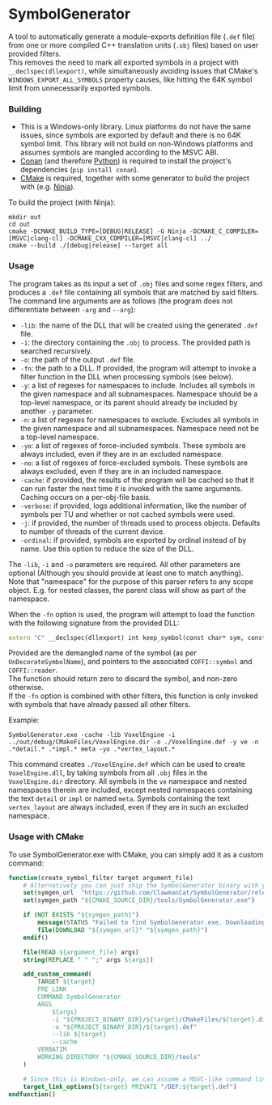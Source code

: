 # SymbolGenerator
A tool to automatically generate a module-exports definition file (`.def` file) 
from one or more compiled C++ translation units (`.obj` files) based on user provided filters.  
This removes the need to mark all exported symbols in a project with `__declspec(dllexport)`, 
while simultaneously avoiding issues that CMake's `WINDOWS_EXPORT_ALL_SYMBOLS` property causes,
like hitting the 64K symbol limit from unnecessarily exported symbols.

### Building
- This is a Windows-only library. Linux platforms do not have the same issues, since symbols are exported by default
and there is no 64K symbol limit. This library will not build on non-Windows platforms and assumes symbols are mangled according to the MSVC ABI.
- [Conan](https://conan.io/) (and therefore [Python](https://www.python.org/downloads/)) is required to install the project's dependencies (`pip install conan`).
- [CMake](https://cmake.org/download/) is required, together with some generator to build the project with (e.g. [Ninja](https://ninja-build.org/)).

To build the project (with Ninja):
```shell
mkdir out
cd out
cmake -DCMAKE_BUILD_TYPE=[DEBUG|RELEASE] -G Ninja -DCMAKE_C_COMPILER=[MSVC|clang-cl] -DCMAKE_CXX_COMPILER=[MSVC|clang-cl] ../
cmake --build ./[debug|release] --target all
```

### Usage
The program takes as its input a set of `.obj` files and some regex filters, and produces a `.def` file containing all symbols that are matched by said filters.  
The command line arguments are as follows (the program does not differentiate between `-arg` and `--arg`):
- `-lib`:     the name of the DLL that will be created using the generated `.def` file.
- `-i`:       the directory containing the `.obj` to process. The provided path is searched recursively.
- `-o`:       the path of the output `.def` file.
- `-fn`:      the path to a DLL. If provided, the program will attempt to invoke a filter function in the DLL when processing symbols (see below).
- `-y`:       a list of regexes for namespaces to include. Includes all symbols in the given namespace and all subnamespaces.
Namespace should be a top-level namespace, or its parent should already be included by another `-y` parameter.
- `-n`:       a list of regexes for namespaces to exclude. Excludes all symbols in the given namespace and all subnamespaces.
Namespace need not be a top-level namespace.
- `-yo`:      a list of regexes of force-included symbols. These symbols are always included, even if they are in an excluded namespace.
- `-no`:      a list of regexes of force-excluded symbols. These symbols are always excluded, even if they are in an included namespace.
- `-cache`:   if provided, the results of the program will be cached so that it can run faster the next time it is invoked with the same arguments.
Caching occurs on a per-obj-file basis.
- `-verbose`: if provided, logs additional information, like the number of symbols per TU and whether or not cached symbols were used.
- `-j`:       if provided, the number of threads used to process objects. Defaults to number of threads of the current device.
- `-ordinal`: if provided, symbols are exported by ordinal instead of by name. Use this option to reduce the size of the DLL.

The `-lib`, `-i` and `-o` parameters are required. All other parameters are optional (Although you should provide at least one to match anything).  
Note that "namespace" for the purpose of this parser refers to any scope object. E.g. for nested classes, the parent class will show as part of the namespace.

When the `-fn` option is used, the program will attempt to load the function with the following signature from the provided DLL:
```c++
extern "C" __declspec(dllexport) int keep_symbol(const char* sym, const void* symbol, const void* reader);
```
Provided are the demangled name of the symbol (as per `UnDecorateSymbolName`), and pointers to the associated `COFFI::symbol` and `COFFI::reader`.  
The function should return zero to discard the symbol, and non-zero otherwise.  
If the `-fn` option is combined with other filters, this function is only invoked with symbols that have already passed all other filters.


Example:
```shell
SymbolGenerator.exe -cache -lib VoxelEngine -i ../out/debug/CMakeFiles/VoxelEngine.dir -o ./VoxelEngine.def -y ve -n .*detail.* .*impl.* meta -yo .*vertex_layout.*
```
This command creates `./VoxelEngine.def` which can be used to create `VoxelEngine.dll`, by taking symbols from all `.obj` files in the `VoxelEngine.dir` directory.
All symbols in the `ve` namespace and nested namespaces therein are included, except nested namespaces containing the text `detail` or `impl` or named `meta`.
Symbols containing the text `vertex_layout` are always included, even if they are in such an excluded namespace.

### Usage with CMake
To use SymbolGenerator.exe with CMake, you can simply add it as a custom command:
```cmake
function(create_symbol_filter target argument_file)
    # Alternatively you can just ship the SymbolGenerator binary with your repo directly if you don't want to have it downloaded separately.
    set(symgen_url  "https://github.com/ClawmanCat/SymbolGenerator/releases/latest/download/SymbolGenerator.exe")
    set(symgen_path "${CMAKE_SOURCE_DIR}/tools/SymbolGenerator.exe")

    if (NOT EXISTS "${symgen_path}")
        message(STATUS "Failed to find SymbolGenerator.exe. Downloading latest release...")
        file(DOWNLOAD "${symgen_url}" "${symgen_path}")
    endif()

    file(READ ${argument_file} args)
    string(REPLACE " " ";" args ${args})

    add_custom_command(
        TARGET ${target}
        PRE_LINK
        COMMAND SymbolGenerator
        ARGS
            ${args}
            -i "${PROJECT_BINARY_DIR}/${target}/CMakeFiles/${target}.dir"
            -o "${PROJECT_BINARY_DIR}/${target}.def"
            --lib ${target}
            --cache
        VERBATIM
        WORKING_DIRECTORY "${CMAKE_SOURCE_DIR}/tools"
    )

    # Since this is Windows-only, we can assume a MSVC-like command line (MSVC or Clang-CL).
    target_link_options(${target} PRIVATE "/DEF:${target}.def")
endfunction()
```